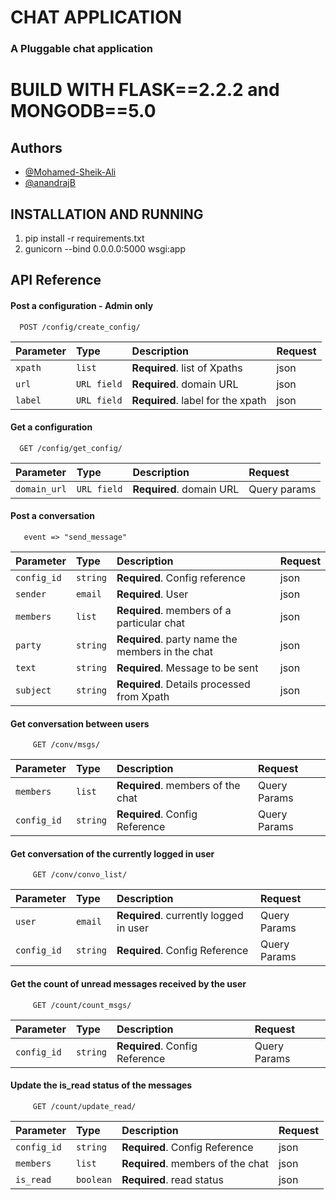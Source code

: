# CHAT APPLICATION 

### A Pluggable chat application

# BUILD WITH FLASK==2.2.2 and MONGODB==5.0


## Authors

- [@Mohamed-Sheik-Ali](https://github.com/Mohamed-Sheik-Ali)
- [@anandrajB](https://github.com/anandrajB)


## INSTALLATION AND RUNNING

1. pip install -r requirements.txt
2. gunicorn --bind 0.0.0.0:5000 wsgi:app

## API Reference
#### Post a configuration - Admin only

```http
  POST /config/create_config/
```

| Parameter | Type     | Description                |  Request         |
| :-------- | :------- | :------------------------- |:-----------------|
| `xpath` | `list` | **Required**.  list of Xpaths |  json  |
| `url` | `URL field` | **Required**. domain URL|  json  |
| `label` | `URL field` | **Required**. label for the xpath|  json  |


#### Get a configuration

```http
  GET /config/get_config/
```

| Parameter | Type     | Description                |  Request          |
| :-------- | :------- | :------------------------- |:-----------------|
| `domain_url` | `URL field` | **Required**. domain URL|  Query params  |


#### Post a conversation

```socket.io
   event => "send_message"
```

| Parameter | Type     | Description                |  Request   |
| :-------- | :------- | :------------------------- |:------------|
| `config_id` | `string` | **Required**. Config reference |  json  |
| `sender` | `email` | **Required**. User |  json  |
| `members` | `list` | **Required**. members of a particular chat|  json  |
| `party` | `string` | **Required**. party name the members in the chat|  json  |
| `text` | `string` | **Required**. Message to be sent|  json  |
| `subject` | `string` | **Required**. Details processed from Xpath|  json  |


#### Get conversation between users

```http
     GET /conv/msgs/
```

| Parameter | Type     | Description                |  Request          |
| :-------- | :------- | :------------------------- |:-----------------|
| `members` | `list` | **Required**. members of the chat |  Query Params  |
| `config_id`| `string` | **Required**. Config Reference  | Query Params |


#### Get conversation of the currently logged in user

```http
     GET /conv/convo_list/
```

| Parameter | Type     | Description                |  Request          |
| :-------- | :------- | :------------------------- |:-----------------|
| `user` | `email` | **Required**. currently logged in user |  Query Params  |
| `config_id`| `string` | **Required**. Config Reference  | Query Params |

#### Get the count of unread messages received by the user

```http
     GET /count/count_msgs/
```

| Parameter | Type     | Description                |  Request          |
| :-------- | :------- | :------------------------- |:-----------------|
| `config_id`| `string` | **Required**. Config Reference  | Query Params |


#### Update the is_read status of the messages

```http
     GET /count/update_read/
```

| Parameter | Type     | Description                |  Request          |
| :-------- | :------- | :------------------------- |:-----------------|
| `config_id`| `string` | **Required**. Config Reference  | json |
| `members` | `list` | **Required**. members of the chat |  json  |
| `is_read` | `boolean` | **Required**. read status |  json |
